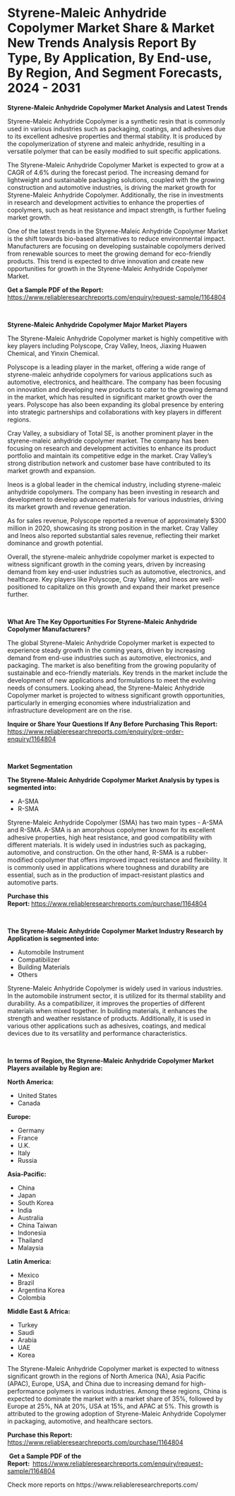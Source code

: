 <p><h1>Styrene-Maleic Anhydride Copolymer Market Share & Market New Trends Analysis Report By Type, By Application, By End-use, By Region, And Segment Forecasts, 2024 - 2031</h1></p><p><strong>Styrene-Maleic Anhydride Copolymer Market Analysis and Latest Trends</strong></p>
<p><p>Styrene-Maleic Anhydride Copolymer is a synthetic resin that is commonly used in various industries such as packaging, coatings, and adhesives due to its excellent adhesive properties and thermal stability. It is produced by the copolymerization of styrene and maleic anhydride, resulting in a versatile polymer that can be easily modified to suit specific applications.</p><p>The Styrene-Maleic Anhydride Copolymer Market is expected to grow at a CAGR of 4.6% during the forecast period. The increasing demand for lightweight and sustainable packaging solutions, coupled with the growing construction and automotive industries, is driving the market growth for Styrene-Maleic Anhydride Copolymer. Additionally, the rise in investments in research and development activities to enhance the properties of copolymers, such as heat resistance and impact strength, is further fueling market growth.</p><p>One of the latest trends in the Styrene-Maleic Anhydride Copolymer Market is the shift towards bio-based alternatives to reduce environmental impact. Manufacturers are focusing on developing sustainable copolymers derived from renewable sources to meet the growing demand for eco-friendly products. This trend is expected to drive innovation and create new opportunities for growth in the Styrene-Maleic Anhydride Copolymer Market.</p></p>
<p><strong>Get a Sample PDF of the Report:&nbsp;</strong> <a href="https://www.reliableresearchreports.com/enquiry/request-sample/1164804">https://www.reliableresearchreports.com/enquiry/request-sample/1164804</a></p>
<p>&nbsp;</p>
<p><strong>Styrene-Maleic Anhydride Copolymer Major Market Players</strong></p>
<p><p>The Styrene-Maleic Anhydride Copolymer market is highly competitive with key players including Polyscope, Cray Valley, Ineos, Jiaxing Huawen Chemical, and Yinxin Chemical.</p><p>Polyscope is a leading player in the market, offering a wide range of styrene-maleic anhydride copolymers for various applications such as automotive, electronics, and healthcare. The company has been focusing on innovation and developing new products to cater to the growing demand in the market, which has resulted in significant market growth over the years. Polyscope has also been expanding its global presence by entering into strategic partnerships and collaborations with key players in different regions.</p><p>Cray Valley, a subsidiary of Total SE, is another prominent player in the styrene-maleic anhydride copolymer market. The company has been focusing on research and development activities to enhance its product portfolio and maintain its competitive edge in the market. Cray Valley’s strong distribution network and customer base have contributed to its market growth and expansion.</p><p>Ineos is a global leader in the chemical industry, including styrene-maleic anhydride copolymers. The company has been investing in research and development to develop advanced materials for various industries, driving its market growth and revenue generation.</p><p>As for sales revenue, Polyscope reported a revenue of approximately $300 million in 2020, showcasing its strong position in the market. Cray Valley and Ineos also reported substantial sales revenue, reflecting their market dominance and growth potential.</p><p>Overall, the styrene-maleic anhydride copolymer market is expected to witness significant growth in the coming years, driven by increasing demand from key end-user industries such as automotive, electronics, and healthcare. Key players like Polyscope, Cray Valley, and Ineos are well-positioned to capitalize on this growth and expand their market presence further.</p></p>
<p>&nbsp;</p>
<p><strong>What Are The Key Opportunities For Styrene-Maleic Anhydride Copolymer Manufacturers?</strong></p>
<p><p>The global Styrene-Maleic Anhydride Copolymer market is expected to experience steady growth in the coming years, driven by increasing demand from end-use industries such as automotive, electronics, and packaging. The market is also benefiting from the growing popularity of sustainable and eco-friendly materials. Key trends in the market include the development of new applications and formulations to meet the evolving needs of consumers. Looking ahead, the Styrene-Maleic Anhydride Copolymer market is projected to witness significant growth opportunities, particularly in emerging economies where industrialization and infrastructure development are on the rise.</p></p>
<p><strong>Inquire or Share Your Questions If Any Before Purchasing This Report:</strong> <a href="https://www.reliableresearchreports.com/enquiry/pre-order-enquiry/1164804">https://www.reliableresearchreports.com/enquiry/pre-order-enquiry/1164804</a></p>
<p>&nbsp;</p>
<p><strong>Market Segmentation</strong></p>
<p><strong>The Styrene-Maleic Anhydride Copolymer Market Analysis by types is segmented into:</strong></p>
<p><ul><li>A-SMA</li><li>R-SMA</li></ul></p>
<p><p>Styrene-Maleic Anhydride Copolymer (SMA) has two main types - A-SMA and R-SMA. A-SMA is an amorphous copolymer known for its excellent adhesive properties, high heat resistance, and good compatibility with different materials. It is widely used in industries such as packaging, automotive, and construction. On the other hand, R-SMA is a rubber-modified copolymer that offers improved impact resistance and flexibility. It is commonly used in applications where toughness and durability are essential, such as in the production of impact-resistant plastics and automotive parts.</p></p>
<p><strong>Purchase this Report:&nbsp;</strong><a href="https://www.reliableresearchreports.com/purchase/1164804">https://www.reliableresearchreports.com/purchase/1164804</a></p>
<p>&nbsp;</p>
<p><strong>The Styrene-Maleic Anhydride Copolymer Market Industry Research by Application is segmented into:</strong></p>
<p><ul><li>Automobile Instrument</li><li>Compatibilizer</li><li>Building Materials</li><li>Others</li></ul></p>
<p><p>Styrene-Maleic Anhydride Copolymer is widely used in various industries. In the automobile instrument sector, it is utilized for its thermal stability and durability. As a compatibilizer, it improves the properties of different materials when mixed together. In building materials, it enhances the strength and weather resistance of products. Additionally, it is used in various other applications such as adhesives, coatings, and medical devices due to its versatility and performance characteristics.</p></p>
<p>&nbsp;</p>
<p><strong>In terms of Region, the Styrene-Maleic Anhydride Copolymer Market Players available by Region are:</strong></p>
<p>
    <p> <strong> North America: </strong>
        <ul>
            <li>United States</li>
            <li>Canada</li>
        </ul>
        </p> 
    <p> <strong> Europe: </strong>
        <ul>
            <li>Germany</li>
            <li>France</li>
            <li>U.K.</li>
            <li>Italy</li>
            <li>Russia</li>
        </ul>
        </p> 
    <p> <strong> Asia-Pacific: </strong>
        <ul>
            <li>China</li>
            <li>Japan</li>
            <li>South Korea</li>
            <li>India</li>
            <li>Australia</li>
            <li>China Taiwan</li>
            <li>Indonesia</li>
            <li>Thailand</li>
            <li>Malaysia</li>
        </ul>
        </p> 
    <p> <strong> Latin America: </strong>
        <ul>
            <li>Mexico</li>
            <li>Brazil</li>
            <li>Argentina Korea</li>
            <li>Colombia</li>
        </ul>
        </p> 
    <p> <strong> Middle East & Africa: </strong>
        <ul>
            <li>Turkey</li>
            <li>Saudi</li>
            <li>Arabia</li>
            <li>UAE</li>
            <li>Korea</li>
        </ul>
    </p>
    </p>
<p><p>The Styrene-Maleic Anhydride Copolymer market is expected to witness significant growth in the regions of North America (NA), Asia Pacific (APAC), Europe, USA, and China due to increasing demand for high-performance polymers in various industries. Among these regions, China is expected to dominate the market with a market share of 35%, followed by Europe at 25%, NA at 20%, USA at 15%, and APAC at 5%. This growth is attributed to the growing adoption of Styrene-Maleic Anhydride Copolymer in packaging, automotive, and healthcare sectors.</p></p>
<p><strong>Purchase this Report: </strong><a href="https://www.reliableresearchreports.com/purchase/1164804">https://www.reliableresearchreports.com/purchase/1164804</a></p>
<p>&nbsp;<strong>Get a Sample PDF of the Report:&nbsp;&nbsp;</strong><a href="https://www.reliableresearchreports.com/enquiry/request-sample/1164804">https://www.reliableresearchreports.com/enquiry/request-sample/1164804</a></p>
<p><strong></strong></p>
<p>Check more reports on https://www.reliableresearchreports.com/</p>